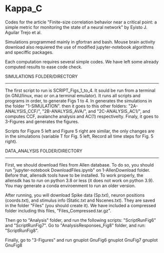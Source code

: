 # Kappa_C
Codes for the article "Finite-size correlation behavior near a critical point: a simple metric for monitoring the state of a neural network" by Eyisto J. Aguilar Trejo et al.

Simulations programmed mainly in gfortran and bash. Mouse brain activity download also requiered the use of modified jupyter-notebook algorithms and speciffic packages.

Each computation requires several simple  codes.
We have left some already computed results to ease code check.

SIMULATIONS FOLDER/DIRECTORY
****************************

The first script to run is SCRIPT_Figs_1_to_4. It sould be run from a terminal (in GNU/linux, mac or on.a terminal emulator).
It runs all scripts and programs in order, to generate Figs 1 to 4. 
In generates the simulations in the folder "1-SIMULATION".  then it goes to this other folders:
"2A-ANALYSIS_CCF/", "2B-ANALYSIS_AVA/",  and "2C-ANALYSIS_AC1/", and computes CCF, avalanche analysis and AC(1) respectivelty.
Finaly, it goes to 3-Figures and generates the figures.

Scripts for Figure 5 left and Figure 5 right are similar, the only changes are in the simulations (variable T for Fig. 5 left, Record all time steps for Fig. 5 right).

DATA_ANALYSIS FOLDER/DIRECTORY
******************************

First, we should download files from Allen database. To do so, you should run "jupyter-notebook DownloadFiles.ipynb" on 1-AllenDownload folder.
Before that, allensdk tools have to be installed. To work properly, the allensdk has to run on python 3.8 or less (it does not work on python 3.9).
You may generate a conda enviroenment to run an older version. 

After running, you will download Spike data (Sp.txt), neuron positions (coords.txt), and stimulus info (Static.txt and Nscenes.txt). They are saved in the folder "Files" (you should create it). We have included a compressed folder including this files, "Files_Compressed.tar.gz".

Then go to "Analysis" folder, and run the following scripts: "ScriptRunFig6" and "ScriptRunFig7". 
Go to "AnalysisResponses_Fig8" folder, and run: "ScriptRunFig8". 

Finally, go to "3-Figures" and run
gnuplot GnuFig6	
gnuplot GnuFig7
gnuplot GnuFig8
